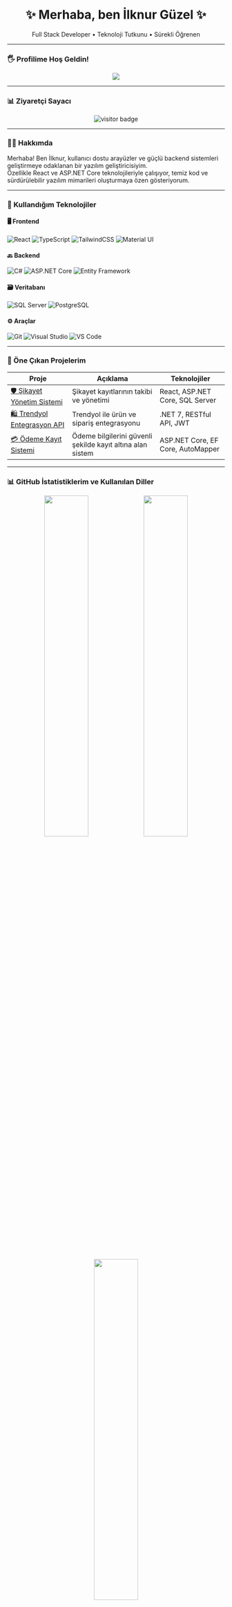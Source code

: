 <h1 align="center">✨ Merhaba, ben İlknur Güzel ✨</h1>
<p align="center">
  Full Stack Developer • Teknoloji Tutkunu • Sürekli Öğrenen
</p>

---

### 🖐️ Profilime Hoş Geldin!
<p align="center">
  <img src="https://readme-typing-svg.herokuapp.com?color=DD66CC&size=25&center=true&vCenter=true&width=450&lines=Merhaba+ben+İlknur!;Full+Stack+Developer;React+%2F+.NET+Core+Tutkunu;Projelerimi+incelemeyi+unutma!" />
</p>

---

### 📊 Ziyaretçi Sayacı
<p align="center">
  <img src="https://komarev.com/ghpvc/?username=ilknrgzll&label=Ziyaretçi+Sayısı&color=blue&style=flat" alt="visitor badge"/>
</p>

---

### 👩‍💻 Hakkımda
Merhaba! Ben İlknur, kullanıcı dostu arayüzler ve güçlü backend sistemleri geliştirmeye odaklanan bir yazılım geliştiricisiyim.  
Özellikle React ve ASP.NET Core teknolojileriyle çalışıyor, temiz kod ve sürdürülebilir yazılım mimarileri oluşturmaya özen gösteriyorum.

---

### 🔧 Kullandığım Teknolojiler

#### 🖥️ Frontend
![React](https://img.shields.io/badge/-React-20232A?style=flat&logo=react)
![TypeScript](https://img.shields.io/badge/-TypeScript-3178C6?style=flat&logo=typescript)
![TailwindCSS](https://img.shields.io/badge/-TailwindCSS-06B6D4?style=flat&logo=tailwind-css)
![Material UI](https://img.shields.io/badge/-MUI-007FFF?style=flat&logo=mui)

#### 🔙 Backend
![C#](https://img.shields.io/badge/-C%23-239120?style=flat&logo=c-sharp)
![ASP.NET Core](https://img.shields.io/badge/-ASP.NET-512BD4?style=flat&logo=.net)
![Entity Framework](https://img.shields.io/badge/-Entity%20Framework-6DB33F?style=flat&logo=ef)

#### 🗃️ Veritabanı
![SQL Server](https://img.shields.io/badge/-SQL%20Server-CC2927?style=flat&logo=microsoft-sql-server)
![PostgreSQL](https://img.shields.io/badge/-PostgreSQL-4169E1?style=flat&logo=postgresql)

#### ⚙️ Araçlar
![Git](https://img.shields.io/badge/-Git-F05032?style=flat&logo=git)
![Visual Studio](https://img.shields.io/badge/-Visual%20Studio-5C2D91?style=flat&logo=visual-studio)
![VS Code](https://img.shields.io/badge/-VS%20Code-007ACC?style=flat&logo=visual-studio-code)

---

### 📌 Öne Çıkan Projelerim

| Proje | Açıklama | Teknolojiler |
|-------|----------|--------------|
| [🛡️ Şikayet Yönetim Sistemi](https://github.com/ilknrgzll/ComplaintProject) | Şikayet kayıtlarının takibi ve yönetimi | React, ASP.NET Core, SQL Server |
| [🛍️ Trendyol Entegrasyon API](https://github.com/ilknrgzll/TrendyolAPI) | Trendyol ile ürün ve sipariş entegrasyonu | .NET 7, RESTful API, JWT |
| [💳 Ödeme Kayıt Sistemi](https://github.com/ilknrgzll/OdemeKayitSistemi) | Ödeme bilgilerini güvenli şekilde kayıt altına alan sistem | ASP.NET Core, EF Core, AutoMapper |

---
### 📊 GitHub İstatistiklerim ve Kullanılan Diller

<p align="center">
  <img src="https://github-readme-stats.vercel.app/api?username=ilknrgzll&show_icons=true&theme=radical&hide_title=true" width="45%" />
  <img src="https://github-readme-stats.vercel.app/api/top-langs/?username=ilknrgzll&layout=compact&theme=radical" width="45%" />
</p>

<p align="center">
  <img src="https://github-readme-streak-stats.herokuapp.com/?user=ilknrgzll&theme=radical&hide_title=true" width="45%" />
</p>


### 📫 Bana Ulaşın

<p align="left">
 ### 📫 İletişim Bağlantıları

<p align="center">
  <a href="mailto:ilknrgzl99@gmail.com">
    <img src="https://img.shields.io/badge/E-posta-Gönder-EA4335?style=for-the-badge&logo=gmail&logoColor=white" />
  </a>
  <a href="https://linkedin.com/in/ilknrgzl">
    <img src="https://img.shields.io/badge/LinkedIn-Profili-0A66C2?style=for-the-badge&logo=linkedin&logoColor=white" />
  </a>
  <a href="https://github.com/ilknrgzll">
    <img src="https://img.shields.io/badge/GitHub-Profil-181717?style=for-the-badge&logo=github&logoColor=white" />
  </a>
</p>

</p>

---

<p align="center">💡 "Kod, düşünen bir zihnin sanatıdır." 💡</p>
